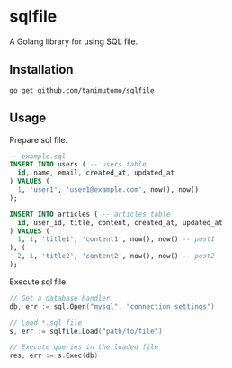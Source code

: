 # sqlfile
A Golang library for using SQL file.

## Installation
```
go get github.com/tanimutomo/sqlfile
```

## Usage
Prepare sql file.
```sql
-- example.sql
INSERT INTO users ( -- users table
  id, name, email, created_at, updated_at
) VALUES (
  1, 'user1', 'user1@example.com', now(), now() 
);

INSERT INTO articles ( -- articles table
  id, user_id, title, content, created_at, updated_at
) VALUES (
  1, 1, 'title1', 'content1', now(), now() -- post1
), (
  2, 1, 'title2', 'content2', now(), now() -- post2
);
```

Execute sql file.
```go
// Get a database handler
db, err := sql.Open("mysql", "connection settings")

// Load *.sql file
s, err := sqlfile.Load("path/to/file")

// Execute queries in the loaded file
res, err := s.Exec(db)
```
